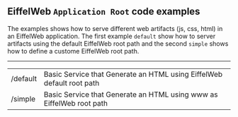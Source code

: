 EiffelWeb `Application Root` code examples
---

The examples shows how to serve  different web artifacts (js, css, html) in an EiffelWeb application.
The first example `default` show how to server artifacts using the default EiffelWeb root path
and the second  `simple` shows how to define a custome EiffelWeb root path.


-----------------------
<table>
    <tr>
        <td>/default</td>
        <td>Basic Service that Generate an HTML using EiffelWeb default root path</td>
    </tr>
    <tr>
        <td>/simple</td>
        <td>Basic Service that Generate an HTML using www as EiffelWeb root path</td>
    </tr>
</table>

